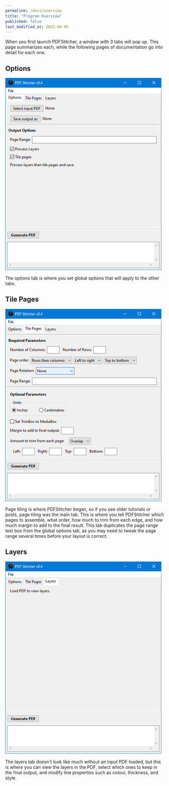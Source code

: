 ```yaml
---
permalink: /docs/overview
title: "Program Overview"
published: false
last_modified_at: 2021-04-05
---
```


When you first launch PDFStitcher, a window with 3 tabs will pop up. This page summarizes each, while the following pages of documentation go into detail for each one.

## Options

![options tab](/assets/images/03-overview-img1.png)

The options tab is where you set global options that will apply to the other tabs.

## Tile Pages

![tile pages](/assets/images/03-overview-img2.png)

Page tiling is where PDFStitcher began, so if you see older tutorials or posts, page tiling was the main tab. This is where you tell PDFStitcher which pages to assemble, what order, how much to trim from each edge, and how much margin to add to the final result. This tab duplicates the page range text box from the global options tab, as you may need to tweak the page range several times before your layout is correct.

## Layers

![layers](/assets/images/03-overview-img3.png)

The layers tab doesn't look like much without an input PDF loaded, but this is where you can view the layers in the PDF, select which ones to keep in the final output, and modify line properties such as colour, thickness, and style.